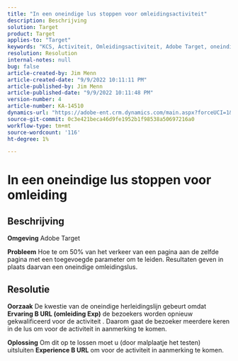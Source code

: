 ```yaml
---
title: "In een oneindige lus stoppen voor omleidingsactiviteit"
description: Beschrijving
solution: Target
product: Target
applies-to: "Target"
keywords: "KCS, Activiteit, Omleidingsactiviteit, Adobe Target, oneindige omleidingslijn, verkeer"
resolution: Resolution
internal-notes: null
bug: false
article-created-by: Jim Menn
article-created-date: "9/9/2022 10:11:11 PM"
article-published-by: Jim Menn
article-published-date: "9/9/2022 10:11:48 PM"
version-number: 4
article-number: KA-14510
dynamics-url: "https://adobe-ent.crm.dynamics.com/main.aspx?forceUCI=1&pagetype=entityrecord&etn=knowledgearticle&id=1267b84e-8c30-ed11-9db1-0022480866ad"
source-git-commit: 0c3e421beca46d9fe1952b1f98538a50697216a0
workflow-type: tm+mt
source-wordcount: '116'
ht-degree: 1%

---
```


# In een oneindige lus stoppen voor omleiding

## Beschrijving


<b>Omgeving</b>
Adobe Target

<b>Probleem</b>
Hoe te om 50% van het verkeer van een pagina aan de zelfde pagina met een toegevoegde parameter om te leiden.
Resultaten geven in plaats daarvan een oneindige omleidingslus.




## Resolutie


<b>Oorzaak</b>
De kwestie van de oneindige herleidingslijn gebeurt omdat <b>Ervaring B URL (omleiding Exp)</b> de bezoekers worden opnieuw gekwalificeerd voor de activiteit . Daarom gaat de bezoeker meerdere keren in de lus om voor de activiteit in aanmerking te komen.

<b>Oplossing</b>
Om dit op te lossen moet u (door malplaatje het testen) uitsluiten <b>Experience B URL</b> om voor de activiteit in aanmerking te komen.


